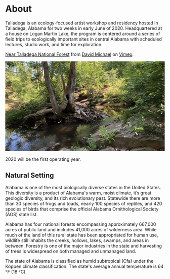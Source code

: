 # About

Talladega is an ecology-focused artist workshop and residency hosted in Talladega, Alabama for two weeks in early June of 2020. Headquartered at a house on Logan Martin Lake, the program is centered around a series of field trips to ecologically important sites in central Alabama with scheduled lectures, studio work, and time for exploration.

[Near Talladega National Forest](https://vimeo.com/382195118) from [David Michael](https://vimeo.com/dmichael) on [Vimeo](https://vimeo.com).

![](.gitbook/assets/img_6389-1.HEIC)

2020 will be the first operating year.

## Natural Setting

Alabama is one of the most biologically diverse states in the United States. This diversity is a product of Alabama's warm, moist climate, it’s great geologic diversity, and its rich evolutionary past. Statewide there are more than 30 species of frogs and toads, nearly 100 species of reptiles, and 420 species of birds that comprise the official Alabama Ornithological Society \(AOS\) state list.

Alabama has four national forests encompassing approximately 667,000 acres of public land and includes 41,000 acres of wilderness area. While much of the land of this rural state has been appropriated for human use, wildlife still inhabits the creeks, hollows, lakes, swamps, and areas in between. Forestry is one of the major industries in the state and harvesting of trees is widespread on both managed and unmanaged land.

The state of Alabama is classified as humid subtropical \(Cfa\) under the Köppen climate classification. The state's average annual temperature is 64 °F \(18 °C\).  
  


